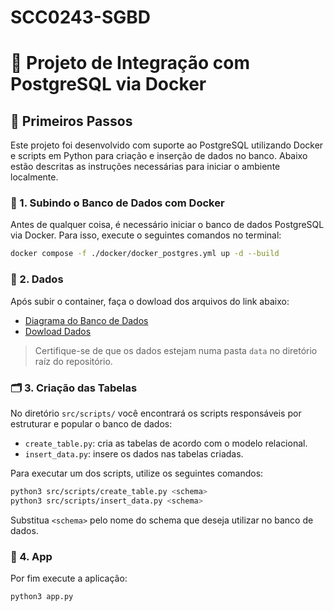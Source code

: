 # SCC0243-SGBD

# 📘 Projeto de Integração com PostgreSQL via Docker

## 🚀 Primeiros Passos

Este projeto foi desenvolvido com suporte ao PostgreSQL utilizando Docker e scripts em Python para criação e inserção de dados no banco. Abaixo estão descritas as instruções necessárias para iniciar o ambiente localmente.

### 🐳 1. Subindo o Banco de Dados com Docker

Antes de qualquer coisa, é necessário iniciar o banco de dados PostgreSQL via Docker. Para isso, execute o seguintes comandos no terminal:

```bash
docker compose -f ./docker/docker_postgres.yml up -d --build
```

### 🔗 2. Dados

Após subir o container, faça o dowload dos arquivos do link abaixo:

* [Diagrama do Banco de Dados](https://dbdiagram.io/d/F1-67eb2f944f7afba184debe16)
* [Dowload Dados](https://drive.google.com/drive/folders/1tsCWEG-hNj0NPa4YSlPwqRQf4fsH4Xpm?usp=drive_link)

> Certifique-se de que os dados estejam numa pasta `data` no diretório raíz do repositório.

### 🗂 3. Criação das Tabelas

No diretório `src/scripts/` você encontrará os scripts responsáveis por estruturar e popular o banco de dados:

- `create_table.py`: cria as tabelas de acordo com o modelo relacional.
- `insert_data.py`: insere os dados nas tabelas criadas.

Para executar um dos scripts, utilize os seguintes comandos:

```bash
python3 src/scripts/create_table.py <schema>
python3 src/scripts/insert_data.py <schema>
```

Substitua `<schema>` pelo nome do schema que deseja utilizar no banco de dados.

### 📓 4. App

Por fim execute a aplicação:

```
python3 app.py
```
